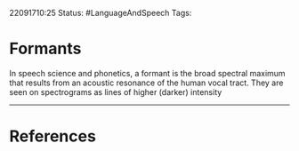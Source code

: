 22091710:25
Status:  #LanguageAndSpeech
Tags: 

# Formants
In speech science and phonetics, a formant is the broad spectral maximum that results from an acoustic resonance of the human vocal tract.
They are seen on spectrograms as lines of higher (darker) intensity

---
# References